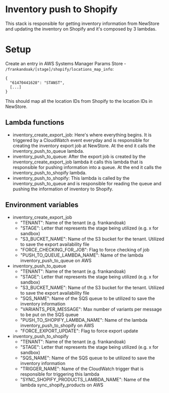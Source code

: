 # Inventory push to Shopify

This stack is responsible for getting inventory information from NewStore and updating the inventory on Shopify and it's composed by 3 lambdas.

# Setup

Create an entry in AWS Systems Manager Params Store - `/frankandoak/[stage]/shopify/locations_map_info`:

    {
      "61470441628": "STANST",
      [...]
    }

This should map all the location IDs from Shopify to the location IDs in NewStore.


## Lambda functions
 - inventory_create_export_job: Here's where everything begins. It is triggered by a CloudWatch event everyday and is responsible for creating the inventory export job at NewStore. At the end it calls the inventory_push_to_queue lambda.
 - inventory_push_to_queue: After the export job is created by the inventory_create_export_job lambda it calls this lambda that is responsible for pushing information into a queue. At the end it calls the inventory_push_to_shopify lambda.
 - inventory_push_to_shopify: This lambda is called by the inventory_push_to_queue and is responsible for reading the queue and pushing the information of inventory to Shopify.

 ## Environment variables
 - inventory_create_export_job
    - "TENANT": Name of the tenant (e.g. frankandoak)
    - "STAGE": Letter that represents the stage being utilized (e.g. x for sandbox)
    - "S3_BUCKET_NAME": Name of the S3 bucket for the tenant. Utilized to save the export availability file
    - "FORCE_CHECKING_FOR_JOB": Flag to force checking of job
    - "PUSH_TO_QUEUE_LAMBDA_NAME": Name of the lambda inventory_push_to_queue on AWS
 - inventory_push_to_queue
    - "TENANT": Name of the tenant (e.g. frankandoak)
    - "STAGE": Letter that represents the stage being utilized (e.g. x for sandbox)
    - "S3_BUCKET_NAME": Name of the S3 bucket for the tenant. Utilized to save the export availability file
    - "SQS_NAME": Name of the SQS queue to be utilized to save the inventory information
    - "VARIANTS_PER_MESSAGE": Max number of variants per message to be put on the SQS queue
    - "PUSH_TO_SHOPIFY_LAMBDA_NAME": Name of the lambda inventory_push_to_shopify on AWS
    - "FORCE_EXPORT_UPDATE": Flag to force export update
 - inventory_push_to_shopify
    - "TENANT": Name of the tenant (e.g. frankandoak)
    - "STAGE": Letter that represents the stage being utilized (e.g. x for sandbox)
    - "SQS_NAME": Name of the SQS queue to be utilized to save the inventory information
    - "TRIGGER_NAME": Name of the CloudWatch trigger that is responsible for triggering this lambda
    - "SYNC_SHOPIFY_PRODUCTS_LAMBDA_NAME": Name of the lambda sync_shopify_products on AWS
